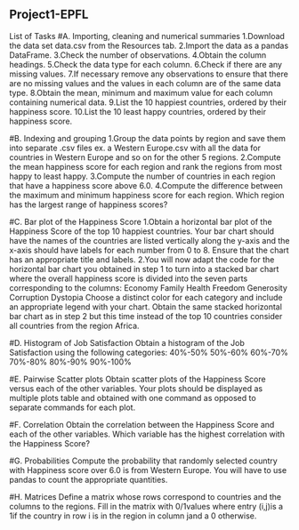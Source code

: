 ## Project1-EPFL
List of Tasks
#A. Importing, cleaning and numerical summaries
1.Download the data set data.csv from the Resources tab.
2.Import the data as a pandas DataFrame.
3.Check the number of observations.
4.Obtain the column headings.
5.Check the data type for each column.
6.Check if there are any missing values.
7.If necessary remove any observations to ensure that there are no missing values and the values in each column are of the same data type.
8.Obtain the mean, minimum and maximum value for each column containing numerical data.
9.List the 10 happiest countries, ordered by their happiness score.
10.List the 10 least happy countries, ordered by their happiness score.

#B. Indexing and grouping
1.Group the data points by region and save them into separate .csv files ex. a Western Europe.csv with all the data for countries in Western Europe and so on for the other 5 regions.
2.Compute the mean happiness score for each region and rank the regions from most happy to least happy.
3.Compute the number of countries in each region that have a happiness score above 6.0.
4.Compute the difference between the maximum and minimum happiness score for each region. Which region has the largest range of happiness scores?

#C. Bar plot of the Happiness Score
1.Obtain a horizontal bar plot of the Happiness Score of the top 10 happiest countries. Your bar chart should have the names of the countries are listed vertically along the 
y-axis and the x-axis should have labels for each number from 0 to 8. Ensure that the chart has an appropriate title and labels.
2.You will now adapt the code for the horizontal bar chart you obtained in step 1 to turn into a stacked bar chart where the overall happiness score is divided into the seven parts corresponding to the columns:
Economy
Family
Health
Freedom
Generosity
Corruption
Dystopia
Choose a distinct color for each category and include an appropriate legend with your chart.
Obtain the same stacked horizontal bar chart as in step 2 but this time instead of the top 10 countries consider all countries from the region Africa.

#D. Histogram of Job Satisfaction
Obtain a histogram of the Job Satisfaction using the following categories:
40%-50%
50%-60%
60%-70%
70%-80%
80%-90%
90%-100%

#E. Pairwise Scatter plots
Obtain scatter plots of the Happiness Score versus each of the other variables. Your plots should be displayed as multiple plots table and obtained with one command as opposed to separate commands for each plot.

#F. Correlation
Obtain the correlation between the Happiness Score and each of the other variables. Which variable has the highest correlation with the Happiness Score?

#G. Probabilities
Compute the probability that randomly selected country with Happiness score over 6.0 is from Western Europe. You will have to use pandas to count the appropriate quantities.

#H. Matrices
Define a matrix whose rows correspond to countries and the columns to the regions. Fill in the matrix with 0/1values where entry (i,j)is a 1if the country in row i is in the region in column jand a 0
 otherwise.
